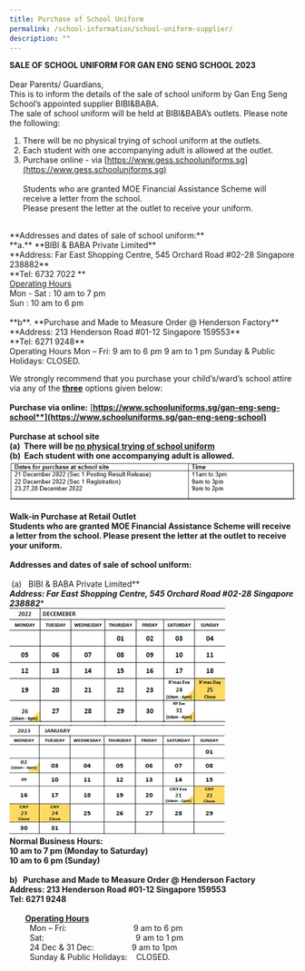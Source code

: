 ```yaml
---
title: Purchase of School Uniform
permalink: /school-information/school-uniform-supplier/
description: ""
---
```

**SALE OF SCHOOL UNIFORM FOR GAN ENG SENG SCHOOL 2023**
<br><br>
Dear Parents/ Guardians,
<br>
This is to inform the details of the sale of school uniform by Gan Eng Seng School’s appointed supplier BIBI&amp;BABA.
<br>
The sale of school uniform will be held at BIBI&amp;BABA’s outlets. Please note the following: 
<br>
1. There will be no physical trying of school uniform at the outlets.
2. Each student with one accompanying adult is allowed at the outlet.
3. Purchase online - via [https://www.gess.schooluniforms.sg](https://www.gess.schooluniforms.sg)
<br><br>
Students who are granted MOE Financial Assistance Scheme will receive a letter from the school. <br>Please present the letter at the outlet to receive your uniform.
<br>
**Addresses and dates of sale of school uniform:**
<br>
**a.** **BIBI &amp; BABA Private Limited**<br>
**Address: Far East Shopping Centre, 545 Orchard Road #02-28 Singapore 238882**<br>
**Tel: 6732 7022&nbsp;**<br>
<u>Operating Hours</u><br>
Mon - Sat : 10 am to 7 pm<br>
Sun : 10 am to 6 pm<br>
<br>
**b**. **Purchase and Made to Measure Order @ Henderson Factory**<br>
**Address: 213 Henderson Road #01-12 Singapore 159553**<br>
**Tel: 6271 9248**<br>
Operating Hours
Mon – Fri: 9 am to 6 pm
9 am to 1 pm
Sunday &amp; 
Public Holidays:  CLOSED.


We strongly recommend that you purchase your child’s/ward’s school attire via any of the **<u>three</u>** options given below:
<br><br>
**Purchase via online:** [**https://www.schooluniforms.sg/gan-eng-seng-school**](https://www.schooluniforms.sg/gan-eng-seng-school)
<br><br>
**Purchase at school site**
<br>
(a)&nbsp; There will be <u>**no physical trying of school uniform**</u>
<br>
(b)&nbsp; Each student with one accompanying adult is allowed.
<br>
![](/images/Timings.png)
<br><br>
**Walk-in Purchase at Retail Outlet**
<br>
Students who are granted MOE Financial Assistance Scheme will receive a letter from the school. Please present the letter at the outlet to receive your uniform.
<br><br>
**Addresses and dates of sale of school uniform:**
<br><br>
&nbsp;**(a)&nbsp; &nbsp;BIBI &amp; BABA Private Limited**&nbsp; &nbsp; &nbsp;
 <br>
 ***Address: Far East Shopping Centre, 545 Orchard Road #02-28 Singapore 238882****
<br>
![](/images/Date%20for%20Uniform%202022.png)
![](/images/Date%20for%20Uniform%202022%201.png)
<br>
**Normal Business Hours: 
<br>
10 am to 7 pm (Monday to Saturday)**
<br>
**10 am to 6 pm (Sunday)**
<br><br>
**b) &nbsp;&nbsp;Purchase and Made to Measure Order @ Henderson Factory**&nbsp;&nbsp; &nbsp; &nbsp; &nbsp; 
<br>
****Address: 213 Henderson Road #01-12 Singapore 159553**  
**Tel: 6271 9248****
<br><br>
  &nbsp;&nbsp;&nbsp;&nbsp;&nbsp;&nbsp; **<u>Operating Hours</u>**
<br>
&nbsp;&nbsp;&nbsp;&nbsp;&nbsp;&nbsp;&nbsp;&nbsp; Mon – Fri:&nbsp; &nbsp; &nbsp; &nbsp; &nbsp; &nbsp; &nbsp; &nbsp; &nbsp; &nbsp; &nbsp; &nbsp;&nbsp;&nbsp;&nbsp;&nbsp; &nbsp;&nbsp;9 am to 6 pm  
&nbsp;&nbsp; &nbsp;&nbsp;&nbsp;&nbsp;&nbsp;&nbsp;Sat:&nbsp; &nbsp; &nbsp; &nbsp; &nbsp; &nbsp; &nbsp; &nbsp; &nbsp; &nbsp; &nbsp; &nbsp; &nbsp; &nbsp; &nbsp; &nbsp; &nbsp;&nbsp;&nbsp; &nbsp;&nbsp;&nbsp;&nbsp;   9 am to 1 pm
<br>
&nbsp;&nbsp;&nbsp;&nbsp;&nbsp;&nbsp;&nbsp;&nbsp; 24 Dec &amp; 31 Dec:&nbsp;&nbsp;&nbsp;&nbsp;&nbsp;&nbsp;&nbsp;&nbsp;&nbsp;&nbsp;&nbsp;&nbsp;&nbsp;&nbsp;&nbsp;&nbsp;&nbsp;9 am to 1pm
<br>
&nbsp;&nbsp;&nbsp;&nbsp;&nbsp;&nbsp;&nbsp;&nbsp;&nbsp;Sunday &amp; Public Holidays: &nbsp;&nbsp; CLOSED.
